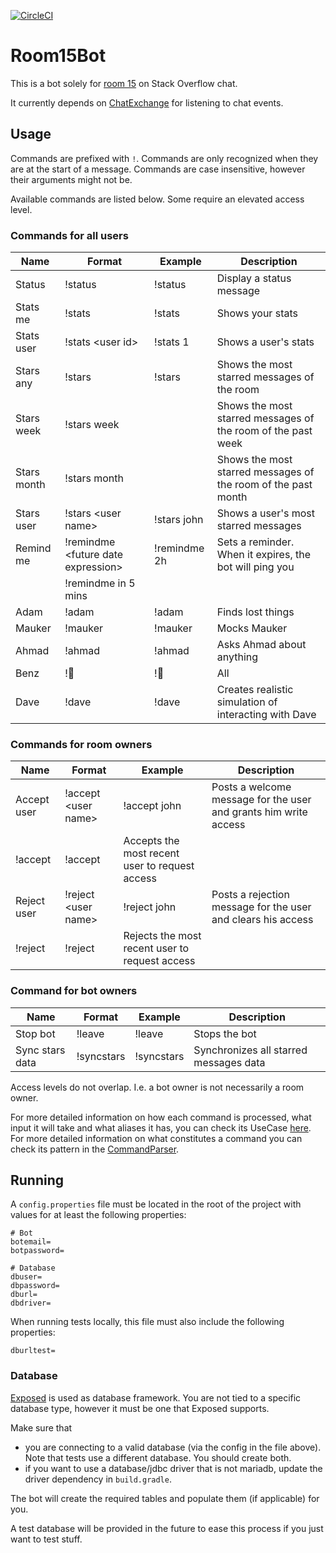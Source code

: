 [![CircleCI](https://circleci.com/gh/TimCastelijns/Room15Bot/tree/master.svg?style=shield)](https://circleci.com/gh/TimCastelijns/Room15Bot/tree/master)

# Room15Bot

This is a bot solely for [room 15](https://chat.stackoverflow.com/rooms/15/android) on Stack Overflow chat.

It currently depends on [ChatExchange](https://github.com/TimCastelijns/ChatExchange) for listening to chat events.


## Usage

Commands are prefixed with `!`. Commands are only recognized when they are at the start of a message. Commands are case insensitive, however their arguments might not be.

Available commands are listed below. Some require an elevated access level. 

### Commands for all users

Name|Format|Example|Description
---|---|---|---
Status|!status|!status|Display a status message
Stats me|!stats|!stats|Shows your stats
Stats user|!stats \<user id\>|!stats 1|Shows a user's stats
Stars any|!stars|!stars|Shows the most starred messages of the room
Stars week|!stars week||Shows the most starred messages of the room of the past week
Stars month|!stars month||Shows the most starred messages of the room of the past month
Stars user|!stars \<user name\>|!stars john|Shows a user's most starred messages
Remind me|!remindme \<future date expression\>|!remindme 2h|Sets a reminder. When it expires, the bot will ping you
||!remindme in 5 mins|
Adam|!adam|!adam|Finds lost things
Mauker|!mauker|!mauker|Mocks Mauker
Ahmad|!ahmad|!ahmad|Asks Ahmad about anything
Benz|!🚗|!🚗|All|Checks your car
Dave|!dave|!dave|Creates realistic simulation of interacting with Dave

### Commands for room owners

Name|Format|Example|Description
---|---|---|---
Accept user|!accept \<user name\>|!accept john|Posts a welcome message for the user and grants him write access
|!accept|!accept|Accepts the most recent user to request access
Reject user|!reject \<user name\>|!reject john|Posts a rejection message for the user and clears his access
|!reject|!reject|Rejects the most recent user to request access

### Command for bot owners

Name|Format|Example|Description
---|---|---|---
Stop bot|!leave|!leave|Stops the bot
Sync stars data|!syncstars|!syncstars|Synchronizes all starred messages data

Access levels do not overlap. I.e. a bot owner is not necessarily a room owner.

For more detailed information on how each command is processed, what input it will take and what aliases it has, you can check its UseCase [here](https://github.com/TimCastelijns/Room15Bot/tree/master/src/main/kotlin/com/timcastelijns/room15bot/bot/usecases). For more detailed information on what constitutes a command you can check its pattern in the [CommandParser](https://github.com/TimCastelijns/Room15Bot/blob/master/src/main/kotlin/com/timcastelijns/room15bot/util/CommandParser.kt).


## Running

A `config.properties` file must be located in the root of the project with values for at least the following properties:

    # Bot
    botemail=
    botpassword=

    # Database
    dbuser=
    dbpassword=
    dburl=
    dbdriver=

When running tests locally, this file must also include the following properties:

    dburltest=

### Database

[Exposed](https://github.com/JetBrains/Exposed) is used as database framework. You are not tied to a specific database type, however it must be one that Exposed supports.

Make sure that

- you are connecting to a valid database (via the config in the file above). Note that tests use a different database. You should create both.
- if you want to use a database/jdbc driver that is not mariadb, update the driver dependency in `build.gradle`.

The bot will create the required tables and populate them (if applicable) for you.

A test database will be provided in the future to ease this process if you just want to test stuff.
